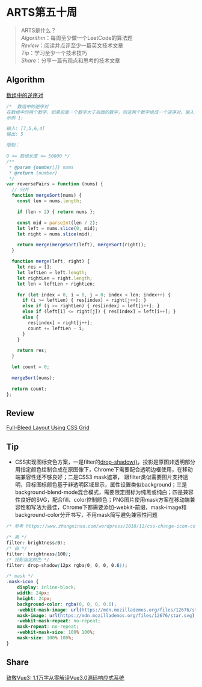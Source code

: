 # ARTS第五十周

> ARTS是什么？  
  *Algorithm*：每周至少做一个LeetCode的算法题  
  *Review*：阅读并点评至少一篇英文技术文章  
  *Tip*：学习至少一个技术技巧  
  *Share*：分享一篇有观点和思考的技术文章  

## Algorithm

[数组中的逆序对](https://leetcode-cn.com/problems/shu-zu-zhong-de-ni-xu-dui-lcof/)

```js
/*  数组中的逆序对
在数组中的两个数字，如果前面一个数字大于后面的数字，则这两个数字组成一个逆序对。输入一个数组，求出这个数组中的逆序对的总数。
示例 1:

输入: [7,5,6,4]
输出: 5

限制：

0 <= 数组长度 <= 50000 */
/**
 * @param {number[]} nums
 * @return {number}
 */
var reversePairs = function (nums) {
  // 归并
  function mergeSort(nums) {
    const len = nums.length;

    if (len < 2) { return nums };

    const mid = parseInt(len / 2);
    let left = nums.slice(0, mid);
    let right = nums.slice(mid);

    return merge(mergeSort(left), mergeSort(right));
  }

  function merge(left, right) {
    let res = [];
    let leftLen = left.length;
    let rightLen = right.length;
    let len = leftLen + rightLen;

    for (let index = 0, i = 0, j = 0; index < len; index++) {
      if (i >= leftLen) { res[index] = right[j++]; }
      else if (j >= rightLen) { res[index] = left[i++]; }
      else if (left[i] <= right[j]) { res[index] = left[i++]; }
      else {
        res[index] = right[j++];
        count += leftLen - i;
      }
    }

    return res;
  }

  let count = 0;

  mergeSort(nums);

  return count;
};
```

## Review

[Full-Bleed Layout Using CSS Grid](https://joshwcomeau.com/css/full-bleed/)

## Tip

- CSS实现图标变色方案，一是filter的[drop-shadow()](https://developer.mozilla.org/zh-CN/docs/Web/CSS/filter-function/drop-shadow)，投影是原图非透明部分用指定颜色绘制合成在原图像下，Chrome下需要配合透明边框使用，在移动端兼容性还不够良好；二是CSS3 mask遮罩， 跟filter类似需要图片支持透明，目标图标颜色基于非透明区域显示，属性设置类似background；三是background-blend-mode混合模式，需要限定图标为纯黑或纯白；四是兼容性良好的SVG，配合fill、color控制颜色；PNG图片使用mask方案在移动端兼容性和写法为最佳，Chrome下都需要添加-webkit-前缀，mask-image和background-color分开书写，不用mask简写避免兼容性问题

```css
/* 参考 https://www.zhangxinxu.com/wordpress/2018/11/css-change-icon-color/ */

/* 黑 */
filter: brightness(0);
/* 白 */
filter: brightness(100);
/* 投影指定颜色 */
filter: drop-shadow(12px rgba(0, 0, 0, 0.6));

/* mask */
.mask-icon {
    display: inline-block;
    width: 24px;
    height: 24px;
    background-color: rgba(0, 0, 0, 0.6);
    -webkit-mask-image: url(https://mdn.mozillademos.org/files/12676/star.svg);
    mask-image: url(https://mdn.mozillademos.org/files/12676/star.svg);
    -webkit-mask-repeat: no-repeat;
    mask-repeat: no-repeat;
    -webkit-mask-size: 100% 100%;
    mask-size: 100% 100%;
}
```

## Share

[致敬Vue3: 1.1万字从零解读Vue3.0源码响应式系统](https://mp.weixin.qq.com/s/d2xW9ULiB3JLLmDljyihfA)
